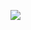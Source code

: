 ![](https://user-images.githubusercontent.com/50372504/67149992-a7871f00-f2ba-11e9-83c0-939875e300c8.png)
